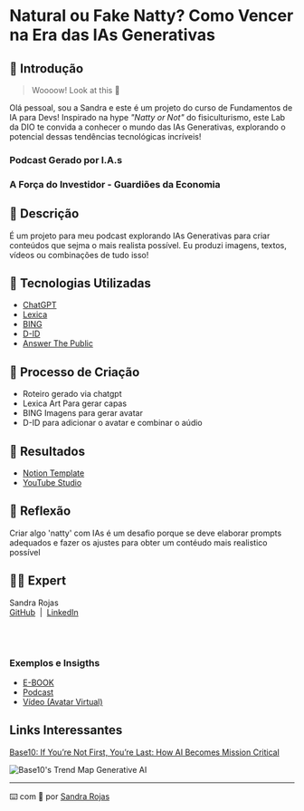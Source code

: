 # Natural ou Fake Natty? Como Vencer na Era das IAs Generativas

## 🚀 Introdução

> Woooow! Look at this 👀

Olá pessoal, sou a Sandra e este é um projeto do curso de Fundamentos de IA para Devs! Inspirado na hype _"Natty or Not"_ do fisiculturismo, este Lab da DIO te convida a conhecer o mundo das IAs Generativas, explorando o potencial dessas tendências tecnológicas incríveis!

### Podcast Gerado por I.A.s

### A Força do Investidor - Guardiões da Economia

## 📒 Descrição
É um projeto para meu podcast explorando IAs Generativas para criar conteúdos que sejma o mais realista possível. Eu produzi imagens, textos, vídeos ou combinações de tudo isso!

## 🤖 Tecnologias Utilizadas
- [ChatGPT](https://chat.openai.com/) 
- [Lexica](https://lexica.art/)
- [BING](https://www.bing.com/images/feed)
- [D-ID](https://www.d-id.com/)
- [Answer The Public](https://answerthepublic.com/pt)

## 🧐 Processo de Criação
- Roteiro gerado via chatgpt
- Lexica Art Para gerar capas
- BING Imagens para gerar avatar
- D-ID para adicionar o avatar e combinar o aúdio

## 🚀 Resultados
- [Notion Template](https://www.notion.so/Podcast-IA-116d3ecab0ad40d3be43d17e25418f96?pvs=4)
- [YouTube Studio](https://youtu.be/dx-jFePGafo)

## 💭 Reflexão
Criar algo 'natty' com IAs é um desafio porque se deve elaborar prompts adequados e fazer os ajustes para obter um contéudo mais realistico possível

## 👨‍💻 Expert

<p>
  Sandra Rojas<br>
  <a href="https://github.com/SandraRojasZ">GitHub</a>
  &nbsp;|&nbsp;
  <a href="https://www.linkedin.com/in/sandra-zegarrundo">LinkedIn</a>
</p>
<br><br>

### Exemplos e Insigths

- [E-BOOK](/exemplos/E-BOOK.md)
- [Podcast](/exemplos/PODCAST.md)
- [Vídeo (Avatar Virtual)](/exemplos/VIDEO.md)

## Links Interessantes

[Base10: If You’re Not First, You’re Last: How AI Becomes Mission Critical](https://base10.vc/post/generative-ai-mission-critical/)

![Base10's Trend Map Generative AI](https://github.com/digitalinnovationone/lab-natty-or-not/assets/730492/f4df26e8-f8f7-4419-8252-c69d73ea930c)

---

⌨️ com 💜 por [Sandra Rojas](https://github.com/SandraRojasZ)
